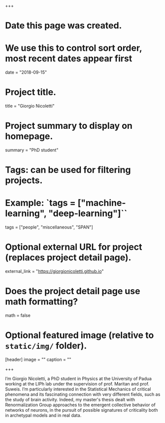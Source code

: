 +++
# Date this page was created.
# We use this to control sort order, most recent dates appear first
date = "2018-09-15"

# Project title.
title = "Giorgio Nicoletti"

# Project summary to display on homepage.
summary = "PhD student"

# Tags: can be used for filtering projects.
# Example: `tags = ["machine-learning", "deep-learning"]``
tags = ["people", "miscellaneous", "SPAN"]

# Optional external URL for project (replaces project detail page).
external_link = "https://giorgionicoletti.github.io"

# Does the project detail page use math formatting?
math = false

# Optional featured image (relative to `static/img/` folder).
[header]
image = ""
caption = ""

+++

I’m Giorgio Nicoletti, a PhD student in Physics at the University of Padua working at the LIPh lab under the supervision of prof. Maritan and prof. Suweis. I’m particularly interested in the Statistical Mechanics of critical phenomena and its fascinating connection with very different fields, such as the study of brain activity. Indeed, my master's thesis dealt with Renormalization Group approaches to the emergent collective behavior of networks of neurons, in the pursuit of possible signatures of criticality both in archetypal models and in real data.

